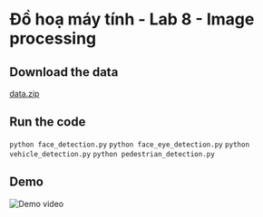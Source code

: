# Đồ hoạ máy tính - Lab 8 - Image processing

## Download the data

[data.zip](https://github.com/Binh2/image-processing/files/11572374/data.zip)

## Run the code

`python face_detection.py`
`python face_eye_detection.py`
`python vehicle_detection.py`
`python pedestrian_detection.py`

## Demo

![Demo video](https://github.com/Binh2/image-processing/assets/53990204/502c7286-b6ab-4d41-bcca-c5425cb72ee1)